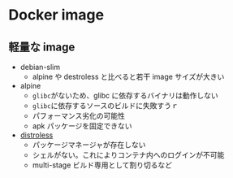 # Docker image

## 軽量な image

- debian-slim
  - alpine や destroless と比べると若干 image サイズが大きい
- alpine
  - `glibc`がないため、glibc に依存するバイナリは動作しない
  - `glibc`に依存するソースのビルドに失敗すうｒ
  - パフォーマンス劣化の可能性
  - apk パッケージを固定できない
- [distroless](https://github.com/GoogleContainerTools/distroless)
  - パッケージマネージャが存在しない
  - シェルがない。これによりコンテナ内へのログインが不可能
  - multi-stage ビルド専用として割り切るなど
